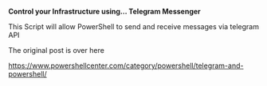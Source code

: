 **Control your Infrastructure using… Telegram Messenger**

This Script will allow PowerShell to send and receive messages via telegram API

The original post is over here

<https://www.powershellcenter.com/category/powershell/telegram-and-powershell/>

